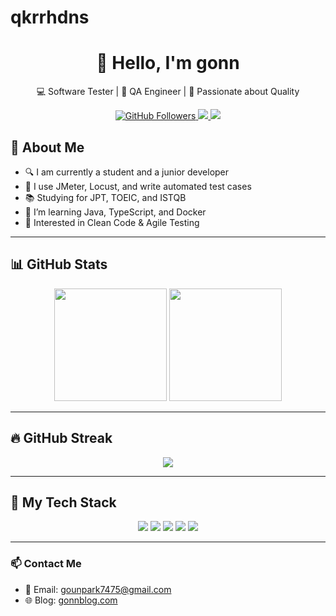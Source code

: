 # qkrrhdns
<h1 align="center">👋 Hello, I'm gonn</h1>

<p align="center">
  💻 Software Tester | 🧪 QA Engineer | 🎯 Passionate about Quality</p>
</p>

<p align="center">
  <a href="https://github.com/YourGitHubID">
    <img src="https://img.shields.io/github/followers/YourGitHubID?label=Follow&style=social" alt="GitHub Followers" />
  </a>
  <a href="mailto:your.email@example.com">
    <img src="https://img.shields.io/badge/Email-D14836?style=flat&logo=gmail&logoColor=white" />
  </a>
  <a href="https://linkedin.com/in/yourname">
    <img src="https://img.shields.io/badge/LinkedIn-0077B5?style=flat&logo=linkedin&logoColor=white" />
  </a>
</p>

## 📌 About Me

- 🔍 I am currently a student and a junior developer
- 🔨 I use JMeter, Locust, and write automated test cases
- 📚 Studying for JPT, TOEIC, and ISTQB
- 🧠 I’m learning Java, TypeScript, and Docker
- 🌱 Interested in Clean Code & Agile Testing

---

## 📊 GitHub Stats

<div align="center">
  <img height="180em" src="https://github-readme-stats.vercel.app/api?username=YourGitHubID&show_icons=true&theme=tokyonight" />
  <img height="180em" src="https://github-readme-stats.vercel.app/api/top-langs/?username=YourGitHubID&layout=compact&theme=tokyonight" />
</div>

---

## 🔥 GitHub Streak

<p align="center">
  <img src="https://github-readme-streak-stats.herokuapp.com/?user=YourGitHubID&theme=tokyonight&hide_border=true" />
</p>

---

## 🎯 My Tech Stack

<div align="center">
  <img src="https://img.shields.io/badge/Python-3776AB?style=for-the-badge&logo=python&logoColor=white" />
  <img src="https://img.shields.io/badge/JMeter-D22128?style=for-the-badge&logo=apache&logoColor=white" />
  <img src="https://img.shields.io/badge/Postman-FF6C37?style=for-the-badge&logo=postman&logoColor=white" />
  <img src="https://img.shields.io/badge/Selenium-43B02A?style=for-the-badge&logo=selenium&logoColor=white" />
  <img src="https://img.shields.io/badge/GitHub_Actions-2088FF?style=for-the-badge&logo=github-actions&logoColor=white" />
</div>

---

### 📫 Contact Me

- 📧 Email: gounpark7475@gmail.com
- 🌐 Blog: [gonnblog.com](https://blog.naver.com/house_elf14)
